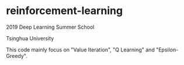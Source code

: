 # reinforcement-learning
2019 Deep Learning Summer School

Tsinghua University

This code mainly focus on "Value Iteration", "Q Learning" and "Epsilon-Greedy". 
